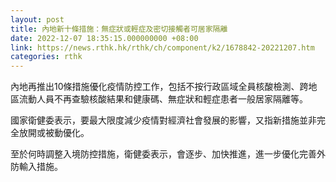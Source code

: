 ```yaml
---
layout: post
title: 內地新十條措施：無症狀或輕症及密切接觸者可居家隔離
date: 2022-12-07 18:35:15.000000000 +08:00
link: https://news.rthk.hk/rthk/ch/component/k2/1678842-20221207.htm
categories: rthk
---
```


內地再推出10條措施優化疫情防控工作，包括不按行政區域全員核酸檢測、跨地區流動人員不再查驗核酸結果和健康碼、無症狀和輕症患者一般居家隔離等。

國家衛健委表示，要最大限度減少疫情對經濟社會發展的影響，又指新措施並非完全放開或被動優化。

至於何時調整入境防控措施，衛健委表示，會逐步、加快推進，進一步優化完善外防輸入措施。

